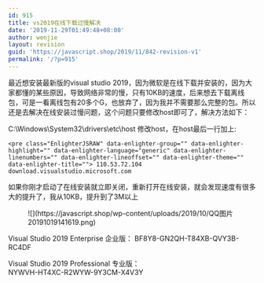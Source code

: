 ```yaml
---
id: 915
title: vs2019在线下载过慢解决
date: '2019-11-29T01:49:48+08:00'
author: wenjie
layout: revision
guid: 'https://javascript.shop/2019/11/842-revision-v1'
permalink: '/?p=915'
---
```


 最近想安装最新版的visual studio 2019，因为微软是在线下载并安装的，因为大家都懂的某些原因，导致网络非常的慢，只有10KB的速度，后来想去下载离线包，可是一看离线包有20多个G，也放弃了，因为我并不需要那么完整的包。所以还是去解决在线安装过慢问题，这个问题只要修改host即可了，解决方法如下：

 C:\\Windows\\System32\\drivers\\etc\\host 修改host，在host最后一行加上:

```
<pre class="EnlighterJSRAW" data-enlighter-group="" data-enlighter-highlight="" data-enlighter-language="generic" data-enlighter-linenumbers="" data-enlighter-lineoffset="" data-enlighter-theme="" data-enlighter-title=""> 110.53.72.104 download.visualstudio.microsoft.com
```

如果你刚才启动了在线安装就立即关闭，重新打开在线安装，就会发现速度有很多大的提升了，我从10KB，提升到了3M以上

<figure class="wp-block-image">![](https://javascript.shop/wp-content/uploads/2019/10/QQ图片20191019141619.png)</figure>Visual Studio 2019 Enterprise 企业版：  
BF8Y8-GN2QH-T84XB-QVY3B-RC4DF  
  
Visual Studio 2019 Professional 专业版：  
NYWVH-HT4XC-R2WYW-9Y3CM-X4V3Y